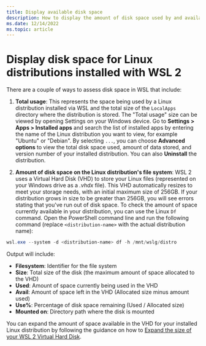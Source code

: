 ```yaml
---
title: Display available disk space
description: How to display the amount of disk space used by and available for Linux distributions installed with WSL 2.
ms.date: 12/14/2022
ms.topic: article
---
```


# Display disk space for Linux distributions installed with WSL 2

There are a couple of ways to assess disk space in WSL that include:

1. **Total usage**: This represents the space being used by a Linux distribution installed via WSL and the total size of the `LocalApps` directory where the distribution is stored. The "Total usage" size can be viewed by opening Settings on your Windows device. Go to **Settings > Apps > Installed apps** and search the list of installed apps by entering the name of the Linux distribution you want to view, for example "Ubuntu" or "Debian". By selecting `...`, you can choose **Advanced options** to view the total disk space used, amount of data stored, and version number of your installed distribution. You can also **Uninstall** the distribution.

2. **Amount of disk space on the Linux distribution's file system**: WSL 2 uses a Virtual Hard Disk (VHD) to store your Linux files (represented on your Windows drive as a *.vhdx* file). This VHD automatically resizes to meet your storage needs, with an initial maximum size of 256GB. If your distribution grows in size to be greater than 256GB, you will see errors stating that you've run out of disk space. To check the amount of space currently available in your distribution, you can use the Linux `Df` command. Open the PowerShell command line and run the following command (replace `<distribution-name>` with the actual distribution name):

```powershell
wsl.exe --system -d <distribution-name> df -h /mnt/wslg/distro
```

Output will include:

- **Filesystem**: Identifier for the file system
- **Size**: Total size of the disk (the maximum amount of space allocated to the VHD)
- **Used**: Amount of space currently being used in the VHD
- **Avail**: Amount of space left in the VHD (Allocated size minus amount used)
- **Use%**: Percentage of disk space remaining (Used / Allocated size)
- **Mounted on**: Directory path where the disk is mounted

You can expand the amount of space available in the VHD for your installed Linux distribution by following the guidance on how to [Expand the size of your WSL 2 Virtual Hard Disk](./vhd-size.md).
